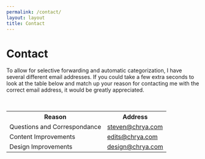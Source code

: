 ```yaml
---
permalink: /contact/
layout: layout
title: Contact
---
```


<h1 class="center">Contact</h1>

To allow for selective forwarding and automatic categorization, I have several different email addresses. If you could take a few extra seconds to look at the table below and match up your reason for contacting me with the correct email address, it would be greatly appreciated.

<br/>
  <table>
   <tr>
    <th>Reason</th>
    <th>Address</th>
   </tr>
   <tr>
    <td>Questions and Correspondance</td>
    <td><a href="mailto:steven@steventammen.com">steven@chrya.com</a></td>
   </tr>
   <tr>
    <td>Content Improvements</td>
    <td><a href="mailto:content@steventammen.com">edits@chrya.com</a></td>
   </tr>
   <tr>
    <td>Design Improvements</td>
    <td><a href="mailto:design@steventammen.com">design@chrya.com</a></td>
   </tr>
  </table>
